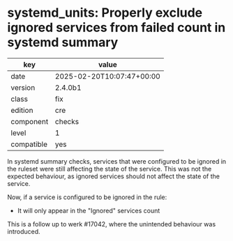 [//]: # (werk v2)
# systemd_units: Properly exclude ignored services from failed count in systemd summary

key        | value
---------- | ---
date       | 2025-02-20T10:07:47+00:00
version    | 2.4.0b1
class      | fix
edition    | cre
component  | checks
level      | 1
compatible | yes

In systemd summary checks, services that were configured to be ignored in the ruleset were still affecting the state of the service. This was not the expected behaviour, as ignored services should not affect the state of the service.

Now, if a service is configured to be ignored in the rule:
* It will only appear in the "Ignored" services count

This is a follow up to werk #17042, where the unintended behaviour was introduced.
